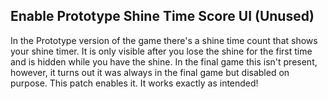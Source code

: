 ## Enable Prototype Shine Time Score UI (Unused)

In the Prototype version of the game there's a shine time count that shows your shine timer. It is only visible after you lose the shine for the first time and is hidden while you have the shine.
In the final game this isn't present, however, it turns out it was always in the final game but disabled on purpose. This patch enables it. It works exactly as intended!